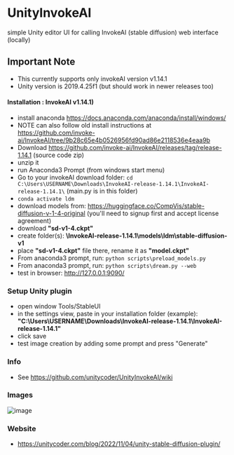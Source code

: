 # UnityInvokeAI
simple Unity editor UI for calling InvokeAI (stable diffusion) web interface (locally)

## Important Note
- This currently supports only invokeAI version v1.14.1
- Unity version is 2019.4.25f1 (but should work in newer releases too)

#### Installation : InvokeAI v1.14.1)
- install anaconda https://docs.anaconda.com/anaconda/install/windows/
- NOTE can also follow old install instructions at https://github.com/invoke-ai/InvokeAI/tree/9b28c65e4b0526956fd90ad86e2118536e4eaa9b
- Download https://github.com/invoke-ai/InvokeAI/releases/tag/release-1.14.1 (source code zip)
- unzip it
- run Anaconda3 Prompt (from windows start menu)
- Go to your invokeAI download folder: ```cd C:\Users\USERNAME\Downloads\InvokeAI-release-1.14.1\InvokeAI-release-1.14.1\``` (main.py is in this folder)
- ```conda activate ldm```
- download models from: https://huggingface.co/CompVis/stable-diffusion-v-1-4-original (you'll need to signup first and accept license agreement)
- download **"sd-v1-4.ckpt"**
- create folder(s): **\InvokeAI-release-1.14.1\models\ldm\stable-diffusion-v1**
- place **"sd-v1-4.ckpt"** file there, rename it as **"model.ckpt"**
- From anaconda3 prompt, run: ```python scripts\preload_models.py```
- From anaconda3 prompt, run: ```python scripts\dream.py --web```
- test in browser: http://127.0.0.1:9090/

### Setup Unity plugin
- open window Tools/StableUI
- in the settings view, paste in your installation folder (example): **"C:\Users\USERNAME\Downloads\InvokeAI-release-1.14.1\InvokeAI-release-1.14.1\"**
- click save
- test image creation by adding some prompt and press "Generate"

### Info
- See https://github.com/unitycoder/UnityInvokeAI/wiki

### Images
![image](https://user-images.githubusercontent.com/5438317/200028080-b592525d-5db1-4bc3-acdd-cb40de51a187.png)

### Website
- https://unitycoder.com/blog/2022/11/04/unity-stable-diffusion-plugin/

